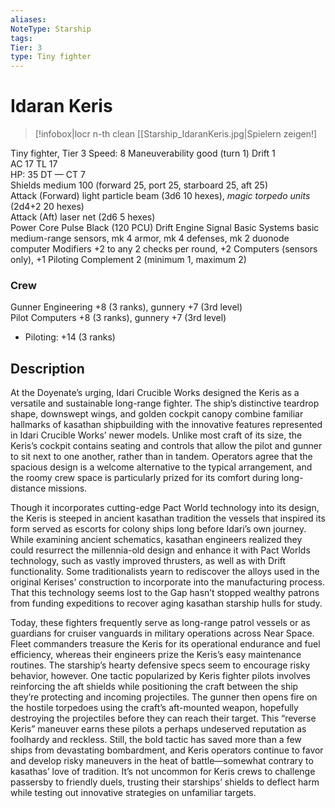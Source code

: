 ```yaml
---
aliases: 
NoteType: Starship
tags: 
Tier: 3
type: Tiny fighter
---
```


# Idaran Keris

> [!infobox|locr n-th clean
>  [[Starship_IdaranKeris.jpg|Spielern zeigen!]
> 

Tiny fighter, Tier 3 
Speed: 8
Maneuverability good (turn 1)
Drift 1  
AC 17
TL 17  
HP: 35
DT —
CT 7  
Shields medium 100 (forward 25, port 25, starboard 25, aft 25)  
Attack (Forward) light particle beam (3d6
10 hexes), _magic torpedo units_ (2d4+2
20 hexes)  
Attack (Aft) laser net (2d6
5 hexes)  
Power Core Pulse Black (120 PCU)
Drift Engine Signal Basic
Systems basic medium-range sensors, mk 4 armor, mk 4 defenses, mk 2 duonode computer
Modifiers +2 to any 2 checks per round, +2 Computers (sensors only), +1 Piloting
Complement 2 (minimum 1, maximum 2)

### Crew

Gunner Engineering +8 (3 ranks), gunnery +7 (3rd level)  
Pilot Computers +8 (3 ranks), gunnery +7 (3rd level)
  - Piloting: +14 (3 ranks)

## Description

At the Doyenate’s urging, Idari Crucible Works designed the Keris as a versatile and sustainable long-range fighter. The ship’s distinctive teardrop shape, downswept wings, and golden cockpit canopy combine familiar hallmarks of kasathan shipbuilding with the innovative features represented in Idari Crucible Works’ newer models. Unlike most craft of its size, the Keris’s cockpit contains seating and controls that allow the pilot and gunner to sit next to one another, rather than in tandem. Operators agree that the spacious design is a welcome alternative to the typical arrangement, and the roomy crew space is particularly prized for its comfort during long-distance missions.  
 
Though it incorporates cutting-edge Pact World technology into its design, the Keris is steeped in ancient kasathan tradition
the vessels that inspired its form served as escorts for colony ships long before Idari’s own journey. While examining ancient schematics, kasathan engineers realized they could resurrect the millennia-old design and enhance it with Pact Worlds technology, such as vastly improved thrusters, as well as with Drift functionality. Some traditionalists yearn to rediscover the alloys used in the original Kerises’ construction to incorporate into the manufacturing process. That this technology seems lost to the Gap hasn’t stopped wealthy patrons from funding expeditions to recover aging kasathan starship hulls for study.  
 
Today, these fighters frequently serve as long-range patrol vessels or as guardians for cruiser vanguards in military operations across Near Space. Fleet commanders treasure the Keris for its operational endurance and fuel efficiency, whereas their engineers prize the Keris’s easy maintenance routines. The starship’s hearty defensive specs seem to encourage risky behavior, however. One tactic popularized by Keris fighter pilots involves reinforcing the aft shields while positioning the craft between the ship they’re protecting and incoming projectiles. The gunner then opens fire on the hostile torpedoes using the craft’s aft-mounted weapon, hopefully destroying the projectiles before they can reach their target. This “reverse Keris” maneuver earns these pilots a perhaps undeserved reputation as foolhardy and reckless. Still, the bold tactic has saved more than a few ships from devastating bombardment, and Keris operators continue to favor and develop risky maneuvers in the heat of battle—somewhat contrary to kasathas’ love of tradition. It’s not uncommon for Keris crews to challenge passersby to friendly duels, trusting their starships’ shields to deflect harm while testing out innovative strategies on unfamiliar targets.
